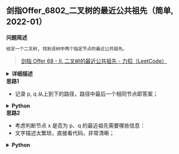 ## 剑指Offer_6802_二叉树的最近公共祖先（简单, 2022-01）
<!--{
    "tags": ["二叉树", "TreeDP"],
    "来源": "剑指Offer",
    "编号": "6802",
    "难度": "简单",
    "标题": "二叉树的最近公共祖先"
}-->

<summary><b>问题简述</b></summary>

```txt
给定一个二叉树, 找到该树中两个指定节点的最近公共祖先。
```
> [剑指 Offer 68 - II. 二叉树的最近公共祖先 - 力扣（LeetCode）](https://leetcode-cn.com/problems/er-cha-shu-de-zui-jin-gong-gong-zu-xian-lcof/)

<details><summary><b>详细描述</b></summary>

```txt
给定一个二叉树, 找到该树中两个指定节点的最近公共祖先。

百度百科中最近公共祖先的定义为：“对于有根树 T 的两个结点 p、q，最近公共祖先表示为一个结点 x，满足 x 是 p、q 的祖先且 x 的深度尽可能大（一个节点也可以是它自己的祖先）。”

例如，给定如下二叉搜索树

            3
          /   \
         5     1
        / \   / \
       6   2 0   8
          / \
         7   4

示例 1:
    输入: root = [3,5,1,6,2,0,8,null,null,7,4], p = 5, q = 1
    输出: 3
    解释: 节点 5 和节点 1 的最近公共祖先是节点 3。
示例 2:
    输入: root = [3,5,1,6,2,0,8,null,null,7,4], p = 5, q = 4
    输出: 5
    解释: 节点 5 和节点 4 的最近公共祖先是节点 5。因为根据定义最近公共祖先节点可以为节点本身。

说明:
    所有节点的值都是唯一的。
    p、q 为不同节点且均存在于给定的二叉树中。

来源：力扣（LeetCode）
链接：https://leetcode-cn.com/problems/er-cha-shu-de-zui-jin-gong-gong-zu-xian-lcof
著作权归领扣网络所有。商业转载请联系官方授权，非商业转载请注明出处。
```

</details>

<!-- <div align="center"><img src="../../../_assets/xxx.png" height="300" /></div> -->

<summary><b>思路1</b></summary>

- 记录 p, q 从上到下的路径，路径中最后一个相同节点即答案；

<details><summary><b>Python</b></summary>

```python
# Definition for a binary tree node.
# class TreeNode:
#     def __init__(self, x):
#         self.val = x
#         self.left = None
#         self.right = None

class Solution:
    def lowestCommonAncestor(self, root: TreeNode, p: TreeNode, q: TreeNode) -> TreeNode:

        # 后序遍历记录所有祖先
        def dfs(node, target, trace):
            if node is None:
                return False
            
            # 注意自己也是自己的祖先
            if node.val == target.val or dfs(node.left, target, trace) or dfs(node.right, target, trace):
                trace.append(node)
                return True
            else:
                return False
        
        # 分别找出 p 和 q 的祖先路径
        trace_p = []
        dfs(root, p, trace_p)
        # print(trace_p)
        trace_q = []
        dfs(root, q, trace_q)
        # print(trace_q)

        # 遍历找出最后一个相同的祖先
        ret = None
        for l, r in zip(trace_p[::-1], trace_q[::-1]):
            if l.val == r.val:
                ret = l
            else:
                break
        
        return ret
```

</details>


<summary><b>思路2</b></summary>

- 考虑判断节点 x 是否为 p、q 的最近祖先需要哪些信息：
- 文字描述太繁琐，直接看代码，非常清晰；

<details><summary><b>Python</b></summary>

```python
# Definition for a binary tree node.
# class TreeNode:
#     def __init__(self, x):
#         self.val = x
#         self.left = None
#         self.right = None

class Solution:
    def lowestCommonAncestor(self, root: TreeNode, p: TreeNode, q: TreeNode) -> TreeNode:
        
        from dataclasses import dataclass

        @dataclass
        class Info:  # 判断当前节点是否为答案需要从子节点了解到的信息
            has_p: bool
            has_q: bool
            ret: TreeNode
        
        def dfs(x):
            if not x: return Info(False, False, None)

            # l, r = dfs(x.left), dfs(x.right)
            # 提前结束
            l = dfs(x.left)
            if l.ret: return l
            r = dfs(x.right)
            if r.ret: return r

            has_p = x.val == p.val or l.has_p or r.has_p
            has_q = x.val == q.val or l.has_q or r.has_q
            ret = None

            if has_p and has_q:
                ret = l.ret if r.ret is None else r.ret  # 左右子节点
                ret = x if ret is None else ret  # x 节点才是
            
            return Info(has_p, has_q, ret)
        
        return dfs(root).ret
```

</details>